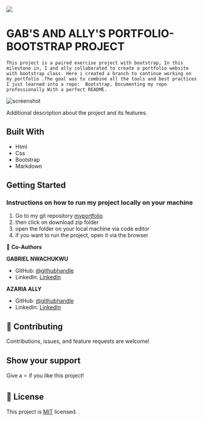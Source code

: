 ![](https://img.shields.io/badge/Microverse-blueviolet)

# GAB'S AND ALLY'S PORTFOLIO-BOOTSTRAP PROJECT

`This project is a paired exercise project with bootstrap, In this  milestone in, I and ally collaborated to create a portfolio website with bootstrap class. Here i created a branch to continue working on my portfolio .The goal was to combine all the tools and best practices I just learned into a repo:  Bootstrap, Documenting my repo professionally With a perfect README.`

![screenshot](images/desktop-version.png)

Additional description about the project and its features.

## Built With

- Html
- Css
- Bootstrap
- Markdown



## Getting Started
### Instructions on how to run my project locally on your machine
1. Go  to my git repository [myportfolio](https://github.com/gabrielcoder247/myportfolio-bootstrap/)
2. then click on download zip folder
3. open the folder on your local machine via code editor
4. if you want to run the project, open it via the browser



👤 **Co-Authors**

**GABRIEL NWACHUKWU**

- GitHub: [@githubhandle](https://github.com/gabrielcoder247)
- LinkedIn: [LinkedIn](https://www.linkedin.com/in/gabriel-nwachukwu-209613173/)

**AZARIA ALLY**

- GitHub: [@githubhandle](https://github.com/azy64)
- LinkedIn: [LinkedIn](https://www.linkedin.com/in/azaria-saidi-524780112/)




## 🤝 Contributing

Contributions, issues, and feature requests are welcome!


## Show your support

Give a ⭐️ if you like this project!


## 📝 License

This project is [MIT](./MIT.md) licensed.